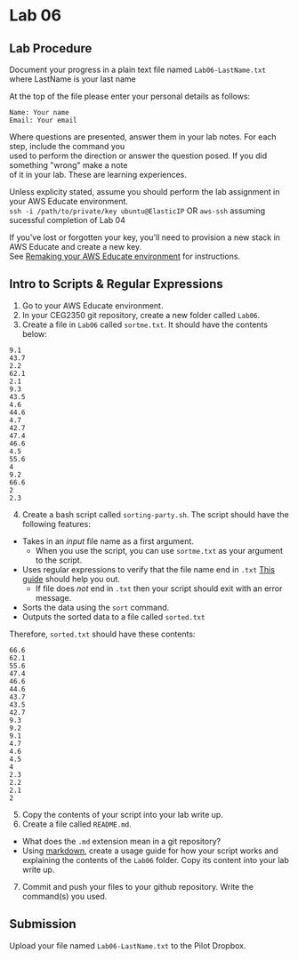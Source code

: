 # Lab 06

## Lab Procedure
Document your progress in a plain text file named `Lab06-LastName.txt`  
where LastName is your last name

At the top of the file please enter your personal details as follows:
```
Name: Your name
Email: Your email

```

Where questions are presented, answer them in your lab notes.  For each step, include the command you  
used to perform the direction or answer the question posed.  If you did something "wrong" make a note  
of it in your lab.  These are learning experiences.

Unless explicity stated, assume you should perform the lab assignment in your AWS Educate environment.  
`ssh -i /path/to/private/key ubuntu@ElasticIP`  OR `aws-ssh` assuming sucessful completion of Lab 04

If you've lost or forgotten your key, you'll need to provision a new stack in AWS Educate and create a new key.  
See [Remaking your AWS Educate environment](../../..) for instructions.

## Intro to Scripts & Regular Expressions
1. Go to your AWS Educate environment.
2. In your CEG2350 git repository, create a new folder called `Lab06`.
3. Create a file in `Lab06` called `sortme.txt`.  It should have the contents below:
```
9.1
43.7
2.2
62.1
2.1
9.3
43.5
4.6
44.6
4.7
42.7
47.4
46.6
4.5
55.6
4
9.2
66.6
2
2.3
```
4. Create a bash script called `sorting-party.sh`.  The script should have the following features:
* Takes in an *input* file name as a first argument.  
    * When you use the script, you can use `sortme.txt` as your argument to the script.
* Uses regular expressions to verify that the file name end in `.txt`  [This guide](https://www.poftut.com/how-to-use-regular-expression-regex-in-bash-linux/) should help you out.
    * If file does *not* end in `.txt` then your script should exit with an error message.
* Sorts the data using the `sort` command.
* Outputs the sorted data to a file called `sorted.txt`

Therefore, `sorted.txt` should have these contents:
```
66.6
62.1
55.6
47.4
46.6
44.6
43.7
43.5
42.7
9.3
9.2
9.1
4.7
4.6
4.5
4
2.3
2.2
2.1
2
```
5. Copy the contents of your script into your lab write up.
6. Create a file called `README.md`.
* What does the `.md` extension mean in a git repository?
* Using [markdown](https://github.com/adam-p/markdown-here/wiki/Markdown-Cheatsheet), create a usage guide for how your script works and explaining the contents of the `Lab06` folder.  Copy its content into your lab write up.
7. Commit and push your files to your github repository.  Write the command(s) you used.

## Submission
Upload your file named `Lab06-LastName.txt` to the Pilot Dropbox.
